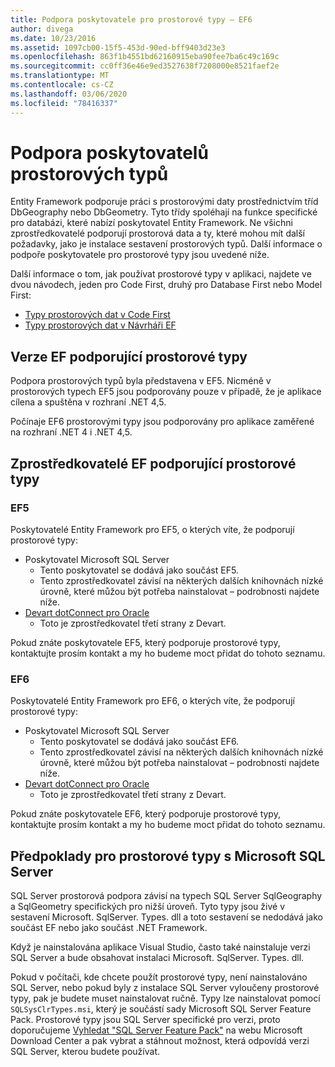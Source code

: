 ```yaml
---
title: Podpora poskytovatele pro prostorové typy – EF6
author: divega
ms.date: 10/23/2016
ms.assetid: 1097cb00-15f5-453d-90ed-bff9403d23e3
ms.openlocfilehash: 863f1b4551bd62160915eba90fee7ba6c49c169c
ms.sourcegitcommit: cc0ff36e46e9ed3527638f7208000e8521faef2e
ms.translationtype: MT
ms.contentlocale: cs-CZ
ms.lasthandoff: 03/06/2020
ms.locfileid: "78416337"
---
```

# <a name="provider-support-for-spatial-types"></a>Podpora poskytovatelů prostorových typů
Entity Framework podporuje práci s prostorovými daty prostřednictvím tříd DbGeography nebo DbGeometry. Tyto třídy spoléhají na funkce specifické pro databázi, které nabízí poskytovatel Entity Framework. Ne všichni zprostředkovatelé podporují prostorová data a ty, které mohou mít další požadavky, jako je instalace sestavení prostorových typů. Další informace o podpoře poskytovatele pro prostorové typy jsou uvedené níže.  

Další informace o tom, jak používat prostorové typy v aplikaci, najdete ve dvou návodech, jeden pro Code First, druhý pro Database First nebo Model First:  

- [Typy prostorových dat v Code First](~/ef6/modeling/code-first/data-types/spatial.md)  
- [Typy prostorových dat v Návrháři EF](~/ef6/modeling/designer/data-types/spatial.md)  

## <a name="ef-releases-that-support-spatial-types"></a>Verze EF podporující prostorové typy  

Podpora prostorových typů byla představena v EF5. Nicméně v prostorových typech EF5 jsou podporovány pouze v případě, že je aplikace cílena a spuštěna v rozhraní .NET 4,5.  

Počínaje EF6 prostorovými typy jsou podporovány pro aplikace zaměřené na rozhraní .NET 4 i .NET 4,5.  

## <a name="ef-providers-that-support-spatial-types"></a>Zprostředkovatelé EF podporující prostorové typy  

### <a name="ef5"></a>EF5  

Poskytovatelé Entity Framework pro EF5, o kterých víte, že podporují prostorové typy:  

- Poskytovatel Microsoft SQL Server  
    - Tento poskytovatel se dodává jako součást EF5.  
    - Tento zprostředkovatel závisí na některých dalších knihovnách nízké úrovně, které můžou být potřeba nainstalovat – podrobnosti najdete níže.  
- [Devart dotConnect pro Oracle](https://www.devart.com/dotconnect/oracle/)  
    - Toto je zprostředkovatel třetí strany z Devart.  

Pokud znáte poskytovatele EF5, který podporuje prostorové typy, kontaktujte prosím kontakt a my ho budeme moct přidat do tohoto seznamu.  

### <a name="ef6"></a>EF6  

Poskytovatelé Entity Framework pro EF6, o kterých víte, že podporují prostorové typy:  

- Poskytovatel Microsoft SQL Server  
    - Tento poskytovatel se dodává jako součást EF6.  
    - Tento zprostředkovatel závisí na některých dalších knihovnách nízké úrovně, které můžou být potřeba nainstalovat – podrobnosti najdete níže.  
- [Devart dotConnect pro Oracle](https://www.devart.com/dotconnect/oracle/)  
    - Toto je zprostředkovatel třetí strany z Devart.  

Pokud znáte poskytovatele EF6, který podporuje prostorové typy, kontaktujte prosím kontakt a my ho budeme moct přidat do tohoto seznamu.  

## <a name="prerequisites-for-spatial-types-with-microsoft-sql-server"></a>Předpoklady pro prostorové typy s Microsoft SQL Server  

SQL Server prostorová podpora závisí na typech SQL Server SqlGeography a SqlGeometry specifických pro nižší úroveň. Tyto typy jsou živé v sestavení Microsoft. SqlServer. Types. dll a toto sestavení se nedodává jako součást EF nebo jako součást .NET Framework.  

Když je nainstalována aplikace Visual Studio, často také nainstaluje verzi SQL Server a bude obsahovat instalaci Microsoft. SqlServer. Types. dll.  

Pokud v počítači, kde chcete použít prostorové typy, není nainstalováno SQL Server, nebo pokud byly z instalace SQL Server vyloučeny prostorové typy, pak je budete muset nainstalovat ručně. Typy lze nainstalovat pomocí `SQLSysClrTypes.msi`, který je součástí sady Microsoft SQL Server Feature Pack. Prostorové typy jsou SQL Server specifické pro verzi, proto doporučujeme [Vyhledat "SQL Server Feature Pack"](https://www.microsoft.com/search/result.aspx?q=sql+server+feature+pack) na webu Microsoft Download Center a pak vybrat a stáhnout možnost, která odpovídá verzi SQL Server, kterou budete používat.
